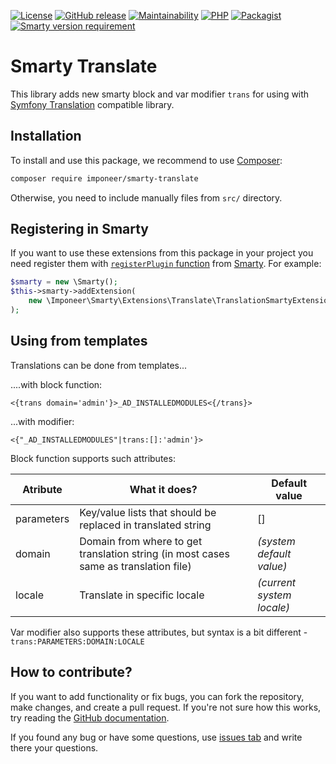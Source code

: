 [![License](https://img.shields.io/github/license/imponeer/smarty-translate.svg)](LICENSE)
[![GitHub release](https://img.shields.io/github/release/imponeer/smarty-translate.svg)](https://github.com/imponeer/smarty-translate/releases) [![Maintainability](https://api.codeclimate.com/v1/badges/79f89e2fe21c0076c29a/maintainability)](https://codeclimate.com/github/imponeer/smarty-translate/maintainability) [![PHP](https://img.shields.io/packagist/php-v/imponeer/smarty-translate.svg)](http://php.net) 
[![Packagist](https://img.shields.io/packagist/dm/imponeer/smarty-translate.svg)](https://packagist.org/packages/imponeer/smarty-translate) [![Smarty version requirement](https://img.shields.io/packagist/dependency-v/imponeer/smarty-translate/smarty%2Fsmarty)
](https://smarty-php.github.io)

# Smarty Translate

This library adds new smarty block and var modifier `trans` for using with [Symfony Translation](https://github.com/symfony/translation) compatible library.

## Installation

To install and use this package, we recommend to use [Composer](https://getcomposer.org):

```bash
composer require imponeer/smarty-translate
```

Otherwise, you need to include manually files from `src/` directory. 

## Registering in Smarty

If you want to use these extensions from this package in your project you need register them with [`registerPlugin` function](https://www.smarty.net/docs/en/api.register.plugin.tpl) from [Smarty](https://www.smarty.net). For example:
```php
$smarty = new \Smarty();
$this->smarty->addExtension(
    new \Imponeer\Smarty\Extensions\Translate\TranslationSmartyExtension($translator)
);
```

## Using from templates

Translations can be done from templates...

....with block function:

```smarty
<{trans domain='admin'}>_AD_INSTALLEDMODULES<{/trans}>
```
...with modifier:
```smarty
<{"_AD_INSTALLEDMODULES"|trans:[]:'admin'}>
```

Block function supports such attributes:

| Atribute | What it does? | Default value |
|----------|-----------------|----------------|
| parameters | Key/value lists that should be replaced in translated string |  [] |
| domain | Domain from where to get translation string (in most cases same as translation file) | *(system default value)* |
| locale | Translate in specific locale | *(current system locale)* |

Var modifier also supports these attributes, but syntax is a bit different - `trans:PARAMETERS:DOMAIN:LOCALE`

## How to contribute?

If you want to add functionality or fix bugs, you can fork the repository, make changes, and create a pull request. If you're not sure how this works, try reading the [GitHub documentation](https://docs.github.com/en/github/collaborating-with-issues-and-pull-requests/about-pull-requests).

If you found any bug or have some questions, use [issues tab](https://github.com/imponeer/smarty-translate/issues) and write there your questions.
